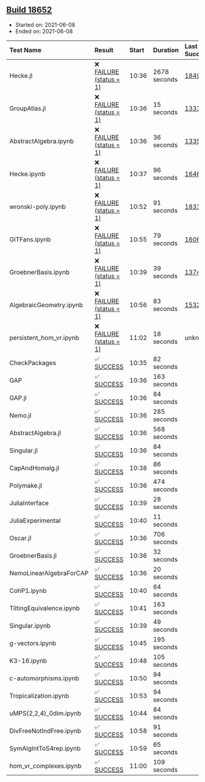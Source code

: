 ## [Build 18652](https://oscarci.mathematik.uni-kl.de/job/oscar/18652/)

* Started on: 2021-06-08
* Ended on: 2021-06-08

| Test Name    | Result | Start | Duration | Last Success | First Failure |
|:-------------|:-------|:------|:---------|:-------------|:--------------|
| Hecke.jl | ❌ [FAILURE (status = 1)](https://oscarci.mathematik.uni-kl.de/job/oscar/18652/artifact/logs/build-18652/Hecke.jl.log) | 10:36 | 2678 seconds | [18490](https://oscarci.mathematik.uni-kl.de/job/oscar/18490/) | [18491](https://oscarci.mathematik.uni-kl.de/job/oscar/18491/) |
| GroupAtlas.jl | ❌ [FAILURE (status = 1)](https://oscarci.mathematik.uni-kl.de/job/oscar/18652/artifact/logs/build-18652/GroupAtlas.jl.log) | 10:36 | 15 seconds | [13311](https://oscarci.mathematik.uni-kl.de/job/oscar/13311/) | [13312](https://oscarci.mathematik.uni-kl.de/job/oscar/13312/) |
| AbstractAlgebra.ipynb | ❌ [FAILURE (status = 1)](https://oscarci.mathematik.uni-kl.de/job/oscar/18652/artifact/logs/build-18652/AbstractAlgebra.ipynb.log) | 10:36 | 36 seconds | [13355](https://oscarci.mathematik.uni-kl.de/job/oscar/13355/) | [13356](https://oscarci.mathematik.uni-kl.de/job/oscar/13356/) |
| Hecke.ipynb | ❌ [FAILURE (status = 1)](https://oscarci.mathematik.uni-kl.de/job/oscar/18652/artifact/logs/build-18652/Hecke.ipynb.log) | 10:37 | 96 seconds | [16463](https://oscarci.mathematik.uni-kl.de/job/oscar/16463/) | [16464](https://oscarci.mathematik.uni-kl.de/job/oscar/16464/) |
| wronski-poly.ipynb | ❌ [FAILURE (status = 1)](https://oscarci.mathematik.uni-kl.de/job/oscar/18652/artifact/logs/build-18652/wronski-poly.ipynb.log) | 10:52 | 91 seconds | [18314](https://oscarci.mathematik.uni-kl.de/job/oscar/18314/) | [18315](https://oscarci.mathematik.uni-kl.de/job/oscar/18315/) |
| GITFans.ipynb | ❌ [FAILURE (status = 1)](https://oscarci.mathematik.uni-kl.de/job/oscar/18652/artifact/logs/build-18652/GITFans.ipynb.log) | 10:55 | 79 seconds | [16068](https://oscarci.mathematik.uni-kl.de/job/oscar/16068/) | [16069](https://oscarci.mathematik.uni-kl.de/job/oscar/16069/) |
| GroebnerBasis.ipynb | ❌ [FAILURE (status = 1)](https://oscarci.mathematik.uni-kl.de/job/oscar/18652/artifact/logs/build-18652/GroebnerBasis.ipynb.log) | 10:39 | 39 seconds | [13748](https://oscarci.mathematik.uni-kl.de/job/oscar/13748/) | [13749](https://oscarci.mathematik.uni-kl.de/job/oscar/13749/) |
| AlgebraicGeometry.ipynb | ❌ [FAILURE (status = 1)](https://oscarci.mathematik.uni-kl.de/job/oscar/18652/artifact/logs/build-18652/AlgebraicGeometry.ipynb.log) | 10:56 | 83 seconds | [15322](https://oscarci.mathematik.uni-kl.de/job/oscar/15322/) | [15323](https://oscarci.mathematik.uni-kl.de/job/oscar/15323/) |
| persistent_hom_vr.ipynb | ❌ [FAILURE (status = 1)](https://oscarci.mathematik.uni-kl.de/job/oscar/18652/artifact/logs/build-18652/persistent_hom_vr.ipynb.log) | 11:02 | 18 seconds | unknown | unknown |
| CheckPackages | ✅ [SUCCESS](https://oscarci.mathematik.uni-kl.de/job/oscar/18652/artifact/logs/build-18652/CheckPackages.log) | 10:35 | 82 seconds |  |  |
| GAP | ✅ [SUCCESS](https://oscarci.mathematik.uni-kl.de/job/oscar/18652/artifact/logs/build-18652/GAP.log) | 10:36 | 163 seconds |  |  |
| GAP.jl | ✅ [SUCCESS](https://oscarci.mathematik.uni-kl.de/job/oscar/18652/artifact/logs/build-18652/GAP.jl.log) | 10:36 | 84 seconds |  |  |
| Nemo.jl | ✅ [SUCCESS](https://oscarci.mathematik.uni-kl.de/job/oscar/18652/artifact/logs/build-18652/Nemo.jl.log) | 10:36 | 285 seconds |  |  |
| AbstractAlgebra.jl | ✅ [SUCCESS](https://oscarci.mathematik.uni-kl.de/job/oscar/18652/artifact/logs/build-18652/AbstractAlgebra.jl.log) | 10:36 | 568 seconds |  |  |
| Singular.jl | ✅ [SUCCESS](https://oscarci.mathematik.uni-kl.de/job/oscar/18652/artifact/logs/build-18652/Singular.jl.log) | 10:36 | 84 seconds |  |  |
| CapAndHomalg.jl | ✅ [SUCCESS](https://oscarci.mathematik.uni-kl.de/job/oscar/18652/artifact/logs/build-18652/CapAndHomalg.jl.log) | 10:38 | 86 seconds |  |  |
| Polymake.jl | ✅ [SUCCESS](https://oscarci.mathematik.uni-kl.de/job/oscar/18652/artifact/logs/build-18652/Polymake.jl.log) | 10:36 | 474 seconds |  |  |
| JuliaInterface | ✅ [SUCCESS](https://oscarci.mathematik.uni-kl.de/job/oscar/18652/artifact/logs/build-18652/JuliaInterface.log) | 10:39 | 28 seconds |  |  |
| JuliaExperimental | ✅ [SUCCESS](https://oscarci.mathematik.uni-kl.de/job/oscar/18652/artifact/logs/build-18652/JuliaExperimental.log) | 10:40 | 11 seconds |  |  |
| Oscar.jl | ✅ [SUCCESS](https://oscarci.mathematik.uni-kl.de/job/oscar/18652/artifact/logs/build-18652/Oscar.jl.log) | 10:36 | 706 seconds |  |  |
| GroebnerBasis.jl | ✅ [SUCCESS](https://oscarci.mathematik.uni-kl.de/job/oscar/18652/artifact/logs/build-18652/GroebnerBasis.jl.log) | 10:36 | 32 seconds |  |  |
| NemoLinearAlgebraForCAP | ✅ [SUCCESS](https://oscarci.mathematik.uni-kl.de/job/oscar/18652/artifact/logs/build-18652/NemoLinearAlgebraForCAP.log) | 10:36 | 20 seconds |  |  |
| CohP1.ipynb | ✅ [SUCCESS](https://oscarci.mathematik.uni-kl.de/job/oscar/18652/artifact/logs/build-18652/CohP1.ipynb.log) | 10:40 | 64 seconds |  |  |
| TiltingEquivalence.ipynb | ✅ [SUCCESS](https://oscarci.mathematik.uni-kl.de/job/oscar/18652/artifact/logs/build-18652/TiltingEquivalence.ipynb.log) | 10:41 | 163 seconds |  |  |
| Singular.ipynb | ✅ [SUCCESS](https://oscarci.mathematik.uni-kl.de/job/oscar/18652/artifact/logs/build-18652/Singular.ipynb.log) | 10:39 | 49 seconds |  |  |
| g-vectors.ipynb | ✅ [SUCCESS](https://oscarci.mathematik.uni-kl.de/job/oscar/18652/artifact/logs/build-18652/g-vectors.ipynb.log) | 10:45 | 195 seconds |  |  |
| K3-16.ipynb | ✅ [SUCCESS](https://oscarci.mathematik.uni-kl.de/job/oscar/18652/artifact/logs/build-18652/K3-16.ipynb.log) | 10:48 | 105 seconds |  |  |
| c-automorphisms.ipynb | ✅ [SUCCESS](https://oscarci.mathematik.uni-kl.de/job/oscar/18652/artifact/logs/build-18652/c-automorphisms.ipynb.log) | 10:50 | 94 seconds |  |  |
| Tropicalization.ipynb | ✅ [SUCCESS](https://oscarci.mathematik.uni-kl.de/job/oscar/18652/artifact/logs/build-18652/Tropicalization.ipynb.log) | 10:53 | 94 seconds |  |  |
| uMPS(2,2,4)_0dim.ipynb | ✅ [SUCCESS](https://oscarci.mathematik.uni-kl.de/job/oscar/18652/artifact/logs/build-18652/uMPS-2-2-4-_0dim.ipynb.log) | 10:44 | 84 seconds |  |  |
| DivFreeNotIndFree.ipynb | ✅ [SUCCESS](https://oscarci.mathematik.uni-kl.de/job/oscar/18652/artifact/logs/build-18652/DivFreeNotIndFree.ipynb.log) | 10:58 | 91 seconds |  |  |
| SymAlgIntToS4rep.ipynb | ✅ [SUCCESS](https://oscarci.mathematik.uni-kl.de/job/oscar/18652/artifact/logs/build-18652/SymAlgIntToS4rep.ipynb.log) | 10:59 | 65 seconds |  |  |
| hom_vr_complexes.ipynb | ✅ [SUCCESS](https://oscarci.mathematik.uni-kl.de/job/oscar/18652/artifact/logs/build-18652/hom_vr_complexes.ipynb.log) | 11:00 | 109 seconds |  |  |
